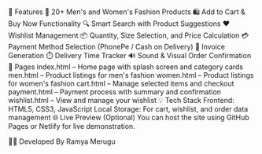 🛒 Features
🧥 20+ Men's and Women's Fashion Products
🛍️ Add to Cart & Buy Now Functionality
🔍 Smart Search with Product Suggestions
❤️ Wishlist Management
📦 Quantity, Size Selection, and Price Calculation
💳 Payment Method Selection (PhonePe / Cash on Delivery)
📄 Invoice Generation
⏱️ Delivery Time Tracker
🔊 Sound & Visual Order Confirmation
📂 Pages
index.html – Home page with splash screen and category cards
men.html – Product listings for men's fashion
women.html – Product listings for women's fashion
cart.html – Manage selected items and checkout
payment.html – Payment process with summary and confirmation
wishlist.html – View and manage your wishlist
💡 Tech Stack
Frontend: HTML5, CSS3, JavaScript
Local Storage: For cart, wishlist, and order data management
🌐 Live Preview (Optional)
You can host the site using GitHub Pages or Netlify for live demonstration.

🧑‍💻 Developed By
Ramya Merugu
